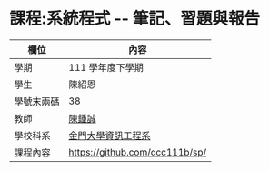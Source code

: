 # 課程:系統程式 -- 筆記、習題與報告

欄位 | 內容
-----|--------
學期 | 111 學年度下學期
學生 |  陳紹恩
學號末兩碼 | 38
教師 | [陳鍾誠](https://www.nqu.edu.tw/educsie/index.php?act=blog&code=list&ids=4)
學校科系 | [金門大學資訊工程系](https://www.nqu.edu.tw/educsie/index.php)
課程內容 | https://github.com/ccc111b/sp/
